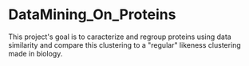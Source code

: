 # DataMining_On_Proteins
This project's goal is to caracterize and regroup proteins using data similarity and compare this clustering to a "regular" likeness clustering made in biology.
